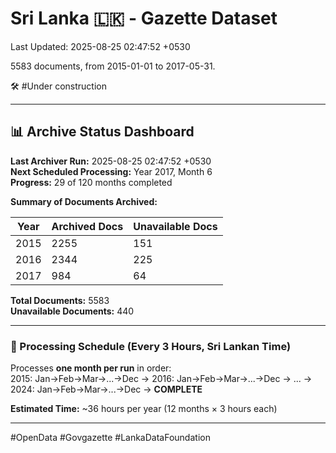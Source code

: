 # Sri Lanka 🇱🇰 - Gazette Dataset

Last Updated: 2025-08-25 02:47:52 +0530

5583 documents, from 2015-01-01 to 2017-05-31.

🛠️ #Under construction

---

## 📊 Archive Status Dashboard

**Last Archiver Run:** 2025-08-25 02:47:52 +0530  
**Next Scheduled Processing:** Year 2017, Month 6  
**Progress:** 29 of 120 months completed

**Summary of Documents Archived:**

| Year | Archived Docs | Unavailable Docs |
|------|---------------|-----------------|
| 2015 | 2255 | 151 |
| 2016 | 2344 | 225 |
| 2017 | 984 | 64 |

**Total Documents:** 5583  
**Unavailable Documents:** 440 

---

### 🔄 Processing Schedule (Every 3 Hours, Sri Lankan Time)
Processes **one month per run** in order:  
2015: Jan→Feb→Mar→...→Dec → 2016: Jan→Feb→Mar→...→Dec → ... → 2024: Jan→Feb→Mar→...→Dec → **COMPLETE**

**Estimated Time:** ~36 hours per year (12 months × 3 hours each)

---
#OpenData #Govgazette #LankaDataFoundation
